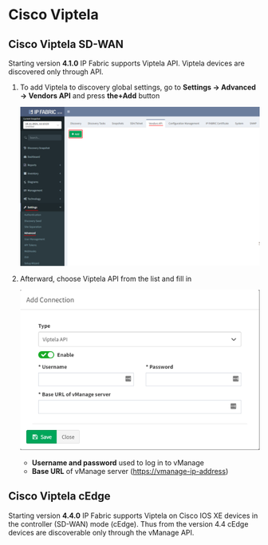# Cisco Viptela

## Cisco Viptela SD-WAN

Starting version **4.1.0** IP Fabric supports Viptela API. Viptela devices are discovered only through API.

1. To add Viptela to discovery global settings, go to **Settings → Advanced → Vendors API** and press **the+Add** button

    ![vendor api add](vendor_api_add.png)

2. Afterward, choose Viptela API from the list and fill in

    ![viptela api add](viptela_api_add.png)

    - **Username and password** used to log in to vManage
    - **Base URL** of vManage server ([https://vmanage-ip-address](https://vmanage-ip-address))

## Cisco Viptela cEdge

Starting version **4.4.0** IP Fabric supports Viptela on Cisco IOS XE devices in the controller (SD-WAN) mode (cEdge). Thus from the version 4.4 cEdge devices are discoverable only through the vManage API.
